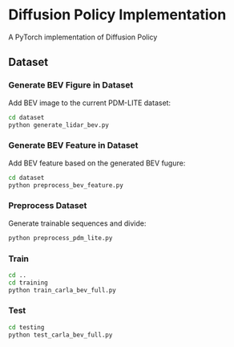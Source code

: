 # Diffusion Policy Implementation

A PyTorch implementation of Diffusion Policy

## Dataset

### Generate BEV Figure in Dataset

Add BEV image to the current PDM-LITE dataset:

```bash
cd dataset
python generate_lidar_bev.py
```

### Generate BEV Feature in Dataset

Add BEV feature based on the generated BEV fugure:

```bash
cd dataset
python preprocess_bev_feature.py
```


### Preprocess Dataset

Generate trainable sequences and divide:

```bash
python preprocess_pdm_lite.py
```


### Train


```bash
cd ..
cd training
python train_carla_bev_full.py
```

### Test


```bash
cd testing
python test_carla_bev_full.py
```



